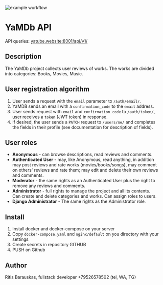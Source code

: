![example workflow](https://github.com/RitisBarauskas/yamdb_final/actions/workflows/yamdb_workflow.yaml/badge.svg)


# YaMDb API
API queries: [yatube.website:8001/api/v1/](http://yatube.website:8001/api/v1/)


## Description 
The YaMDb project collects user reviews of works.
The works are divided into categories: Books, Movies, Music.

## User registration algorithm

1. User sends a request with the `email` parameter to `/auth/email/`.
2. YaMDB sends an email with a `confirmation_code` to the `email` address.
3. User sends request with `email` and `confirmation_code` to `/auth/token/`, user receives a `token` (JWT token) in response.
4. If desired, the user sends a `PATCH` request to `/users/me/` and completes the fields in their profile (see documentation for description of fields).

## User roles

* **Anonymous** - can browse descriptions, read reviews and comments.
* **Authenticated User** - may, like Anonymous, read anything, in addition may post reviews and rate works (movies/books/songs), may comment on others' reviews and rate them; may edit and delete their own reviews and comments.
* **Moderator** - the same rights as an Authenticated User plus the right to remove any reviews and comments.
* **Administrator** - full rights to manage the project and all its contents. Can create and delete categories and works. Can assign roles to users.
* **Django Administrator** - The same rights as the Administrator role.

## Install

 1. Install docker and docker-compose on your server
 2. Copy `docker-compose.yaml` and `nginx/default` on you directory with your settings
 3. Create secrets in repository GITHUB
 4. PUSH on Github

## Author
Ritis Barauskas, fullstack developer
+79526578502 (tel, WA, TG)


